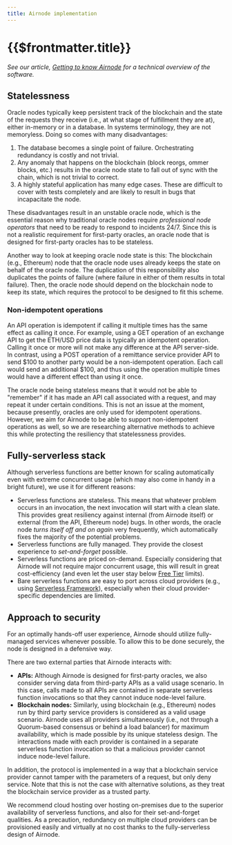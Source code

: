 ```yaml
---
title: Airnode implementation
---
```


# {{$frontmatter.title}}
<VersionWarning/>
<TocHeader /> <TOC class="table-of-contents" :include-level="[2,3]" />

*See our article, [Getting to know Airnode](https://medium.com/api3/getting-to-know-airnode-162e50ea243e) for a technical overview of the software.*

## Statelessness

Oracle nodes typically keep persistent track of the blockchain and the state of the requests they receive (i.e., at what stage of fulfillment they are at), either in-memory or in a database. In systems terminology, they are not memoryless. Doing so comes with many disadvantages:

1. The database becomes a single point of failure. Orchestrating redundancy is costly and not trivial.
2. Any anomaly that happens on the blockchain (block reorgs, ommer blocks, etc.) results in the oracle node state to fall out of sync with the chain, which is not trivial to correct.
3. A highly stateful application has many edge cases. These are difficult to cover with tests completely and are likely to result in bugs that incapacitate the node.

These disadvantages result in an unstable oracle node, which is the essential reason why traditional oracle nodes require *professional node operators* that need to be ready to respond to incidents 24/7. Since this is not a realistic requirement for first-party oracles, an oracle node that is designed for first-party oracles has to be stateless.

Another way to look at keeping oracle node state is this: The blockchain (e.g., Ethereum) node that the oracle node uses already keeps the state on behalf of the oracle node. The duplication of this responsibility also duplicates the points of failure (where failure in either of them results in total failure). Then, the oracle node should depend on the blockchain node to keep its state, which requires the protocol to be designed to fit this scheme.

### Non-idempotent operations

An API operation is idempotent if calling it multiple times has the same effect as calling it once. For example, using a GET operation of an exchange API to get the ETH/USD price data is typically an idempotent operation. Calling it once or more will not make any difference at the API server-side. In contrast, using a POST operation of a remittance service provider API to send $100 to another party would be a non-idempotent operation. Each call would send an additional $100, and thus using the operation multiple times would have a different effect than using it once.

The oracle node being stateless means that it would not be able to "remember" if it has made an API call associated with a request, and may repeat it under certain conditions. This is not an issue at the moment, because presently, oracles are only used for idempotent operations. However, we aim for Airnode to be able to support non-idempotent operations as well, so we are researching alternative methods to achieve this while protecting the resiliency that statelessness provides.

## Fully-serverless stack

Although serverless functions are better known for scaling automatically even with extreme concurrent usage (which may also come in handy in a bright future), we use it for different reasons:

* Serverless functions are stateless. This means that whatever problem occurs in an invocation, the next invocation will start with a clean slate. This provides great resiliency against internal (from Airnode itself) or external (from the API, Ethereum node) bugs. In other words, the oracle node *turns itself off and on again* very frequently, which automatically fixes the majority of the potential problems.
* Serverless functions are fully managed. They provide the closest experience to *set-and-forget* possible.
* Serverless functions are priced on-demand. Especially considering that Airnode will not require major concurrent usage, this will result in great cost-efficiency (and even let the user stay below [Free Tier](https://aws.amazon.com/free) limits).
* Bare serverless functions are easy to port across cloud providers (e.g., using [Serverless Framework](https://www.serverless.com/)), especially when their cloud provider-specific dependencies are limited.

## Approach to security

For an optimally hands-off user experience, Airnode should utilize fully-managed services whenever possible. To allow this to be done securely, the node is designed in a defensive way.

There are two external parties that Airnode interacts with:
* **APIs:** Although Airnode is designed for first-party oracles, we also consider serving data from third-party APIs as a valid usage scenario. In this case, calls made to all APIs are contained in separate serverless function invocations so that they cannot induce node-level failure.
* **Blockchain nodes:** Similarly, using blockchain (e.g., Ethereum) nodes run by third party service providers is considered as a valid usage scenario. Airnode uses all providers simultaneously (i.e., not through a Quorum-based consensus or behind a load balancer) for maximum availability, which is made possible by its unique stateless design. The interactions made with each provider is contained in a separate serverless function invocation so that a malicious provider cannot induce node-level failure.

In addition, the protocol is implemented in a way that a blockchain service provider cannot tamper with the parameters of a request, but only deny service. Note that this is not the case with alternative solutions, as they treat the blockchain service provider as a trusted party.

We recommend cloud hosting over hosting on-premises due to the superior availability of serverless functions, and also for their set-and-forget qualities. As a precaution, redundancy on multiple cloud providers can be provisioned easily and virtually at no cost thanks to the fully-serverless design of Airnode.
